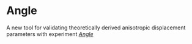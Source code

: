 # Angle
A new tool for validating theoretically derived anisotropic displacement parameters with experiment
[_Angle_](www.google.de)
